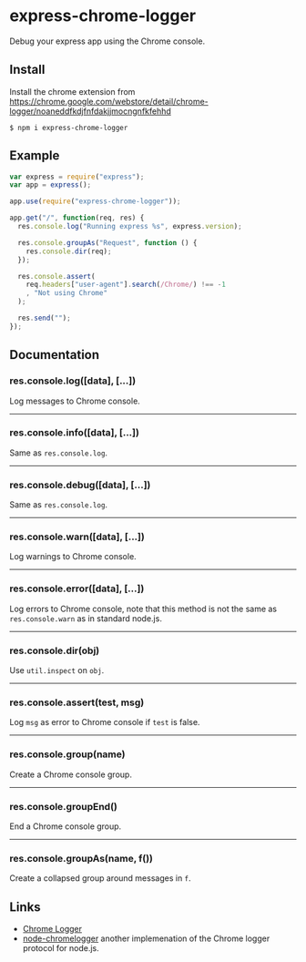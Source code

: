 # express-chrome-logger

Debug your express app using the Chrome console.

## Install

Install the chrome extension from https://chrome.google.com/webstore/detail/chrome-logger/noaneddfkdjfnfdakjjmocngnfkfehhd

    $ npm i express-chrome-logger

## Example

```js
var express = require("express");
var app = express();

app.use(require("express-chrome-logger"));

app.get("/", function(req, res) {
  res.console.log("Running express %s", express.version);

  res.console.groupAs("Request", function () {
    res.console.dir(req);
  });

  res.console.assert(
    req.headers["user-agent"].search(/Chrome/) !== -1
    , "Not using Chrome"
  );

  res.send("");
});
```

## Documentation

### res.console.log([data], [...])

Log messages to Chrome console.

* * *

### res.console.info([data], [...])

Same as `res.console.log`.

* * *

### res.console.debug([data], [...])

Same as `res.console.log`.

* * *

### res.console.warn([data], [...])

Log warnings to Chrome console.

* * *

### res.console.error([data], [...])

Log errors to Chrome console, note that this method is not the same as
`res.console.warn` as in standard node.js.

* * *

### res.console.dir(obj)

Use `util.inspect` on `obj`.

* * *

### res.console.assert(test, msg)

Log `msg` as error to Chrome console if `test` is false.

* * *

### res.console.group(name)

Create a Chrome console group.

* * *

### res.console.groupEnd()

End a Chrome console group.

* * *

### res.console.groupAs(name, f())

Create a collapsed group around messages in `f`.

## Links

* [Chrome Logger](http://craig.is/writing/chrome-logger)
* [node-chromelogger](https://github.com/yannickcr/node-chromelogger) another implemenation of the Chrome logger protocol for node.js.

